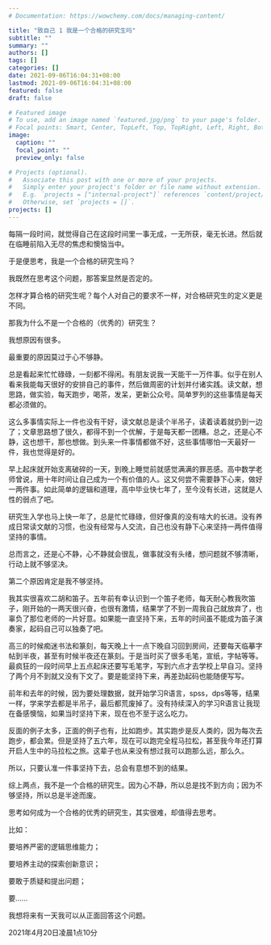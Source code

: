 ```yaml
---
# Documentation: https://wowchemy.com/docs/managing-content/

title: "致自己 1 我是一个合格的研究生吗"
subtitle: ""
summary: ""
authors: []
tags: []
categories: []
date: 2021-09-06T16:04:31+08:00
lastmod: 2021-09-06T16:04:31+08:00
featured: false
draft: false

# Featured image
# To use, add an image named `featured.jpg/png` to your page's folder.
# Focal points: Smart, Center, TopLeft, Top, TopRight, Left, Right, BottomLeft, Bottom, BottomRight.
image:
  caption: ""
  focal_point: ""
  preview_only: false

# Projects (optional).
#   Associate this post with one or more of your projects.
#   Simply enter your project's folder or file name without extension.
#   E.g. `projects = ["internal-project"]` references `content/project/deep-learning/index.md`.
#   Otherwise, set `projects = []`.
projects: []
---
```

每隔一段时间，就觉得自己在这段时间里一事无成，一无所获，毫无长进。然后就在临睡前陷入无尽的焦虑和懊恼当中。

于是便思考，我是一个合格的研究生吗？

我既然在思考这个问题，那答案显然是否定的。

怎样才算合格的研究生呢？每个人对自己的要求不一样，对合格研究生的定义更是不同。

那我为什么不是一个合格的（优秀的）研究生？

我想原因有很多。

最重要的原因莫过于心不够静。

总是看起来忙忙碌碌，一刻都不得闲。有朋友说我一天能干一万件事。似乎在别人看来我能每天很好的安排自己的事件，然后做周密的计划并付诸实践。读文献，想思路，做实验，每天跑步，喝茶，发呆，更新公众号。简单罗列的这些事情是每天都必须做的。

这么多事情实际上一件也没有干好，读文献总是读个半吊子，读着读着就扔到一边了；文章思路想了很久，都得不到一个优解，于是每天都一团糟。总之，还是心不静，这也想干，那也想做。到头来一件事情都做不好，这些事情哪怕一天最好一件，我也觉得是好的。

早上起床就开始支离破碎的一天，到晚上睡觉前就感觉满满的罪恶感。高中数学老师曾说，用十年时间让自己成为一个有价值的人。这又何尝不需要静下心来，做好一两件事。如此简单的逻辑和道理，高中毕业快七年了，至今没有长进，这就是人性的弱点了吧。

研究生入学也马上快一年了，总是忙忙碌碌，但好像真的没有啥大的长进。没有养成日常读文献的习惯，也没有经常与人交流，自己也没有静下心来坚持一两件值得坚持的事情。

总而言之，还是心不静，心不静就会很乱，做事就没有头绪，想问题就不够清晰，行动上就不够坚决。

第二个原因肯定是我不够坚持。

我其实很喜欢二胡和笛子。五年前有幸认识到一个笛子老师，每天耐心教我吹笛子，刚开始的一两天很兴奋，也很有激情，结果学了不到一周我自己就放弃了，也辜负了那位老师的一片好意。如果能一直坚持下来，五年的时间虽不能成为笛子演奏家，起码自己可以独奏了吧。

高三的时候痴迷书法和篆刻，每天晚上十一点下晚自习回到房间，还要每天临摹字帖到半夜，甚至有时候半夜还在篆刻。于是当时买了很多毛笔，宣纸，字帖等等。最疯狂的一段时间早上五点起床还要写毛笔字，写到六点才去学校上早自习。坚持了两个月不到就又没有下文了。要是能坚持下来，再差劲起码也能随便写写。

前年和去年的时候，因为要处理数据，就开始学习R语言，spss，dps等等，结果一样，学来学去都是半吊子，最后都荒废掉了。没有持续深入的学习R语言让我现在备感懊恼，如果当时坚持下来，现在也不至于这么吃力。

反面的例子太多，正面的例子也有，比如跑步。其实跑步是反人类的，因为每次去跑步，都会累。但是坚持了五六年，现在可以跑完全程马拉松，甚至我今年还打算开启人生中的马拉松之旅。这辈子也从来没有想过我可以跑那么远，那么久。

所以，只要认准一件事坚持下去，总会有意想不到的结果。

综上两点，我不是一个合格的研究生。因为心不静，所以总是找不到方向；因为不够坚持，所以总是半途而废。

思考如何成为一个合格的优秀的研究生，其实很难，却值得去思考。

比如：

要培养严密的逻辑思维能力；

要培养主动的探索创新意识；

要敢于质疑和提出问题；

要……

我想将来有一天我可以从正面回答这个问题。

2021年4月20日凌晨1点10分